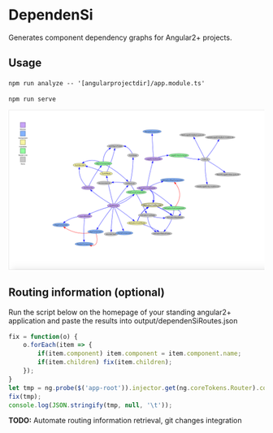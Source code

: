 # DependenSi
Generates component dependency graphs for Angular2+ projects.

## Usage
`npm run analyze -- '[angularprojectdir]/app.module.ts'`

`npm run serve`

![alt text](./res/graphscreencap.png "Component dependency graph example")

## Routing information (optional)
Run the script below on the homepage of your standing angular2+ application and paste the results into output/dependenSiRoutes.json

```javascript
fix = function(o) {
	o.forEach(item => {
        if(item.component) item.component = item.component.name;
        if(item.children) fix(item.children);
    });
}
let tmp = ng.probe($('app-root')).injector.get(ng.coreTokens.Router).config;
fix(tmp);
console.log(JSON.stringify(tmp, null, '\t'));
```

**TODO:** Automate routing information retrieval, git changes integration
